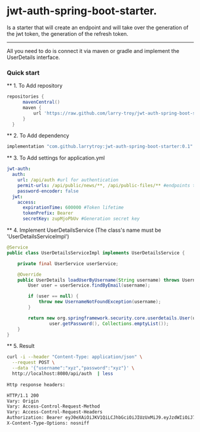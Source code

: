 

jwt-auth-spring-boot-starter.
=====================

Is a starter that will create an endpoint and will take over
 the generation of the jwt token, the generation 
 of the refresh token.
***
All you need to do is connect it via maven or gradle 
and implement the UserDetails interface.

### Quick start
** 1. To Add repository
```groovy
repositories {
      mavenCentral()
      maven {
          url 'https://raw.github.com/larry-troy/jwt-auth-spring-boot-starter/mvn-repo'
      }
  }
```

** 2. To Add dependency
```groovy
implementation "com.github.larrytroy:jwt-auth-spring-boot-starter:0.1"
```

** 3. To Add settings for application.yml
```yaml
jwt-auth:
  auth:
    url: /api/auth #url for authentication
    permit-urls: /api/public/news/**, /api/public-files/** #endpoints that will not require a token
    password-encoder: false
  jwt:
    access:
      expirationTime: 600000 #Token lifetime
      tokenPrefix: Bearer
      secretKey: zupMjoPbUv #Generation secret key
```


** 4. Implement UserDetailsService (The class's name must be 'UserDetailsServiceImpl')
```java
@Service
public class UserDetailsServiceImpl implements UserDetailsService {

    private final UserService userService;

    @Override
    public UserDetails loadUserByUsername(String username) throws UsernameNotFoundException {
        User user = userService.findByEmail(username);

        if (user == null) {
            throw new UsernameNotFoundException(username);
        }

        return new org.springframework.security.core.userdetails.User(user.getEmail(),
                user.getPassword(), Collections.emptyList());
    }
}
```

** 5. Result
```bash
curl -i --header "Content-Type: application/json" \
  --request POST \
  --data '{"username":"xyz","password":"xyz"}' \
  http://localhost:8080/api/auth  | less
  
Http response headers:

HTTP/1.1 200 
Vary: Origin
Vary: Access-Control-Request-Method
Vary: Access-Control-Request-Headers
Authorization: Bearer eyJ0eXAiOiJKV1QiLCJhbGciOiJIUzUxMiJ9.eyJzdWIiOiJ7XCJ1c2VybmFtZVwiOlwiYWRtaW5AYWRtaW4uYWRtaW5cIixcInJvbGVzXCI6W119IiwiZXhwIjoxNTk4MTg0MzUxfQ.zBji4U9TsEmGZopRYDykO4EZJYFp--rMWd03SPZrTMsuD_bDyx6_PBOejLURtRL1RmuHHPheNyABsu1spxXQlA
X-Content-Type-Options: nosniff  
```